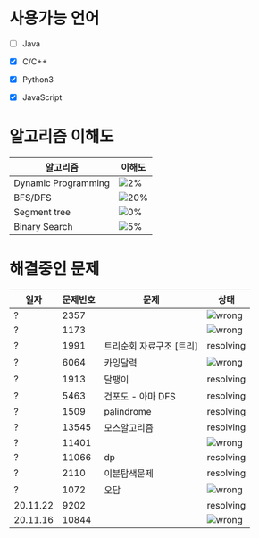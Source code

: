 # 사용가능 언어
- [ ] Java
- [x] C/C++
- [x] Python3  
- [x] JavaScript  


# 알고리즘 이해도
알고리즘 | 이해도
-------- | -------
Dynamic Programming | ![2%](https://progress-bar.dev/2)
BFS/DFS | ![20%](https://progress-bar.dev/20)
Segment tree | ![0%](https://progress-bar.dev/0)
Binary Search | ![5%](https://progress-bar.dev/5)


# 해결중인 문제
일자 | 문제번호 | 문제 | 상태
--- | -------- | ------- | -----
? | 2357 |  |  ![wrong](https://img.shields.io/static/v1?label&message=wrong&color=red)
? | 1173 |  |  ![wrong](https://img.shields.io/static/v1?label&message=wrong&color=red)
? | 1991 | 트리순회 자료구조 [트리] | resolving
? | 6064 | 카잉달력 |  ![wrong](https://img.shields.io/static/v1?label&message=wrong&color=red)
? | 1913 | 달팽이 | resolving
? | 5463 | 건포도 - 아마 DFS | resolving 
? | 1509 | palindrome | resolving
? | 13545 | 모스알고리즘 | resolving
? | 11401  | | ![wrong](https://img.shields.io/static/v1?label&message=wrong&color=red)
? | 11066 | dp | resolving
? | 2110 | 이분탐색문제 | resolving
? | 1072 | 오답 | ![wrong](https://img.shields.io/static/v1?label&message=wrong&color=red)
20.11.22 | 9202 |  | resolving
20.11.16 | 10844 | | ![wrong](https://img.shields.io/static/v1?label&message=wrong&color=red)